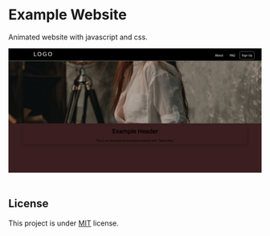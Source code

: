 # Example Website

Animated website with javascript and css.

<img src = "https://github.com/alparlanylmaz/animated-website/blob/master/gif/Peek 2019-05-14 02-22.gif"></img></br></br>

## **License**
This project is under [MIT](./LICENSE) license. 
